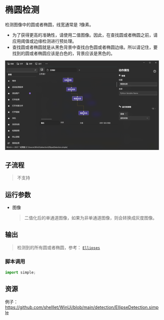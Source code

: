 # 椭圆检测 
检测图像中的圆或者椭圆，线宽通常是 *1*像素。

* 为了获得更高的准确性，请使用二值图像。因此，在查找圆或者椭圆之前，请应用阈值或边缘检测进行预处理。
* 查找圆或者椭圆就是从黑色背景中查找白色圆或者椭圆边缘。所以请记住，要找到的圆或者椭圆应该是白色的，背景应该是黑色的。


![EllipseDetection](./images/02.png ':size=90%')

## 子流程
> 不支持


## 运行参数


* 图像
  > 二值化后的单通道图像，如果为非单通道图像，则会转换成灰度图像。


## 输出 

> 检测到的所有圆或者椭圆，参考： [`Ellipses`](./types/Ellipse.md)


### 脚本调用

```python
import simple;


```

## 资源

例子：https://github.com/shelllet/WinUi/blob/main/detection/EllipseDetection.simple

